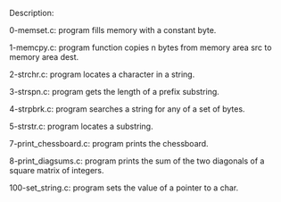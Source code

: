 Description:

0-memset.c: program fills memory with a constant byte.

1-memcpy.c: program function copies n bytes from memory area src to memory area dest.

2-strchr.c: program locates a character in a string.

3-strspn.c: program gets the length of a prefix substring.

4-strpbrk.c: program searches a string for any of a set of bytes.

5-strstr.c: program locates a substring.

7-print_chessboard.c: program prints the chessboard.

8-print_diagsums.c: program prints the sum of the two diagonals of a square matrix of integers.

100-set_string.c: program sets the value of a pointer to a char.
